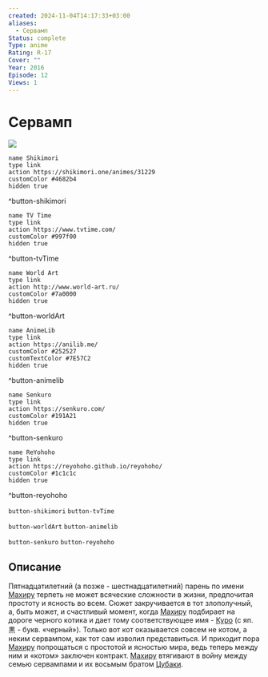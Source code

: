 ```yaml
---
created: 2024-11-04T14:17:33+03:00
aliases:
  - Сервамп
Status: complete
Type: anime
Rating: R-17
Cover: ""
Year: 2016
Episode: 12
Views: 1
---
```


# Сервамп

![](https://nyaa.shikimori.one/uploads/poster/animes/31229/62b44cab14f7797f747077bdaf46747e.jpeg)

```button
name Shikimori
type link
action https://shikimori.one/animes/31229
customColor #4682b4
hidden true
```
^button-shikimori

```button
name TV Time
type link
action https://www.tvtime.com/
customColor #997f00
hidden true
```
^button-tvTime

```button
name World Art
type link
action http://www.world-art.ru/
customColor #7a0000
hidden true
```
^button-worldArt

```button
name AnimeLib
type link
action https://anilib.me/
customColor #252527
customTextColor #7E57C2
hidden true
```
^button-animelib

```button
name Senkuro
type link
action https://senkuro.com/
customColor #191A21
hidden true
```
^button-senkuro

```button
name ReYohoho
type link
action https://reyohoho.github.io/reyohoho/
customColor #1c1c1c
hidden true
```
^button-reyohoho

`button-shikimori` `button-tvTime`

`button-worldArt` `button-animelib`

`button-senkuro` `button-reyohoho`

## Описание

Пятнадцатилетний (а позже - шестнадцатилетний) парень по имени [Махиру](https://shikimori.one/characters/87273-mahiru-shirota) терпеть не может всяческие сложности в жизни, предпочитая простоту и ясность во всем. Сюжет закручивается в тот злополучный, а, быть может, и счастливый момент, когда [Махиру](https://shikimori.one/characters/87273-mahiru-shirota) подбирает на дороге черного котика и дает тому соответствующее имя - [Куро](https://shikimori.one/characters/84811-kuro) (с яп. 黒 - букв. «черный»). Только вот кот оказывается совсем не котом, а неким сервампом, как тот сам изволил представиться. И приходит пора [Махиру](https://shikimori.one/characters/87273-mahiru-shirota) попрощаться с простотой и ясностью мира, ведь теперь между ним и «котом» заключен контракт. [Махиру](https://shikimori.one/characters/87273-mahiru-shirota) втягивают в войну между семью сервампами и их восьмым братом [Цубаки](https://shikimori.one/characters/102829-tsubaki).
